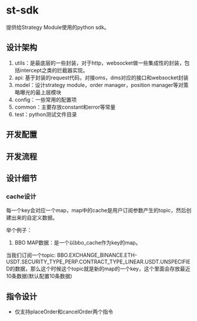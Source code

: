 # st-sdk

提供给Strategy Module使用的python sdk。

## 设计架构

1. utils：是最底层的一些封装，对于http，websocket做一些集成性的封装，包括intercept之类的拦截器实现。
2. api: 基于封装的request代码，对接oms，dms对应的接口和websocket封装
3. model：设计strategy module，order manager，position manager等对策略曝光的最上层模块
4. config：一些常用的配置项
5. common：主要存放constant和error等常量
6. test：python测试文件目录

## 开发配置

## 开发流程

## 设计细节

### cache设计

每一个key会对应一个map，map中的cache是用户订阅参数产生的topic，然后创建出来的自定义数据。

举个例子：
1. BBO MAP数据：是一个以bbo_cache作为key的map。

当我们订阅一个topic: BBO.EXCHANGE_BINANCE.ETH-USDT.SECURITY_TYPE_PERP.CONTRACT_TYPE_LINEAR.USDT.UNSPECIFIED的数据，那么这个时候这个topic就是新的map的一个key，这个里面会存放最近10条数据(默认配置10条数据)


## 指令设计

- 仅支持placeOrder和cancelOrder两个指令